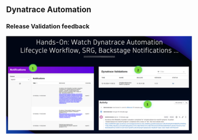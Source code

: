 ## Dynatrace Automation

### Release Validation feedback

![Dynatrace Automation](../../../assets/images/05_01_dynatrace_automation.png)